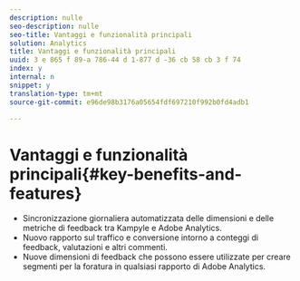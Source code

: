 ```yaml
---
description: nulle
seo-description: nulle
seo-title: Vantaggi e funzionalità principali
solution: Analytics
title: Vantaggi e funzionalità principali
uuid: 3 e 865 f 89-a 786-44 d 1-877 d -36 cb 58 cb 3 f 74
index: y
internal: n
snippet: y
translation-type: tm+mt
source-git-commit: e96de98b3176a05654fdf697210f992b0fd4adb1

---
```



# Vantaggi e funzionalità principali{#key-benefits-and-features}

* Sincronizzazione giornaliera automatizzata delle dimensioni e delle metriche di feedback tra Kampyle e Adobe Analytics.
* Nuovo rapporto sul traffico e conversione intorno a conteggi di feedback, valutazioni e altri commenti.
* Nuove dimensioni di feedback che possono essere utilizzate per creare segmenti per la foratura in qualsiasi rapporto di Adobe Analytics.

